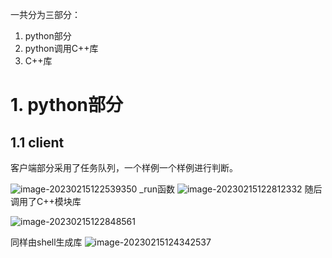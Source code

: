 一共分为三部分：

1. python部分
2. python调用C++库
3. C++库

# 1. python部分

## 1.1 client

客户端部分采用了任务队列，一个样例一个样例进行判断。

![image-20230215122539350](C:\Users\Admin\AppData\Roaming\Typora\typora-user-images\image-20230215122539350.png)
_run函数
![image-20230215122812332](C:\Users\Admin\AppData\Roaming\Typora\typora-user-images\image-20230215122812332.png)
随后调用了C++模块库

![image-20230215122848561](C:\Users\Admin\AppData\Roaming\Typora\typora-user-images\image-20230215122848561.png)

同样由shell生成库
<img src="C:\Users\Admin\AppData\Roaming\Typora\typora-user-images\image-20230215124342537.png" alt="image-20230215124342537"  />


